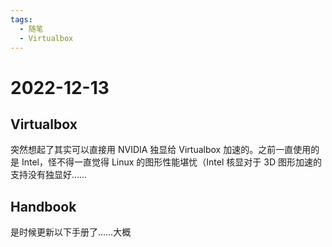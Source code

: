 ```yaml
---
tags:
  - 随笔
  - Virtualbox
---
```


# 2022-12-13

## Virtualbox

突然想起了其实可以直接用 NVIDIA 独显给 Virtualbox 加速的。之前一直使用的是 Intel，怪不得一直觉得 Linux 的图形性能堪忧（Intel 核显对于 3D 图形加速的支持没有独显好……

## Handbook

是时候更新以下手册了……大概